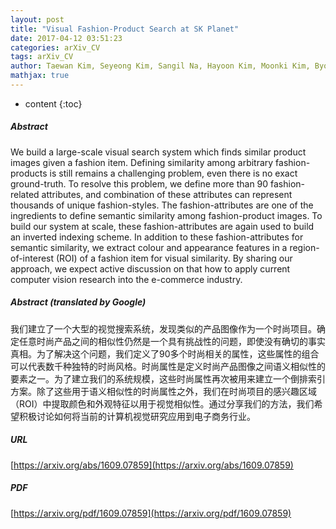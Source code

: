 ```yaml
---
layout: post
title: "Visual Fashion-Product Search at SK Planet"
date: 2017-04-12 03:51:23
categories: arXiv_CV
tags: arXiv_CV
author: Taewan Kim, Seyeong Kim, Sangil Na, Hayoon Kim, Moonki Kim, Byoung-Ki Jeon
mathjax: true
---
```


* content
{:toc}

##### Abstract
We build a large-scale visual search system which finds similar product images given a fashion item. Defining similarity among arbitrary fashion-products is still remains a challenging problem, even there is no exact ground-truth. To resolve this problem, we define more than 90 fashion-related attributes, and combination of these attributes can represent thousands of unique fashion-styles. The fashion-attributes are one of the ingredients to define semantic similarity among fashion-product images. To build our system at scale, these fashion-attributes are again used to build an inverted indexing scheme. In addition to these fashion-attributes for semantic similarity, we extract colour and appearance features in a region-of-interest (ROI) of a fashion item for visual similarity. By sharing our approach, we expect active discussion on that how to apply current computer vision research into the e-commerce industry.

##### Abstract (translated by Google)
我们建立了一个大型的视觉搜索系统，发现类似的产品图像作为一个时尚项目。确定任意时尚产品之间的相似性仍然是一个具有挑战性的问题，即使没有确切的事实真相。为了解决这个问题，我们定义了90多个时尚相关的属性，这些属性的组合可以代表数千种独特的时尚风格。时尚属性是定义时尚产品图像之间语义相似性的要素之一。为了建立我们的系统规模，这些时尚属性再次被用来建立一个倒排索引方案。除了这些用于语义相似性的时尚属性之外，我们在时尚项目的感兴趣区域（ROI）中提取颜色和外观特征以用于视觉相似性。通过分享我们的方法，我们希望积极讨论如何将当前的计算机视觉研究应用到电子商务行业。

##### URL
[https://arxiv.org/abs/1609.07859](https://arxiv.org/abs/1609.07859)

##### PDF
[https://arxiv.org/pdf/1609.07859](https://arxiv.org/pdf/1609.07859)

